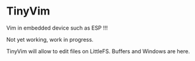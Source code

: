 # TinyVim
Vim in embedded device such as ESP !!!

Not yet working, work in progress.

TinyVim will allow to edit files on LittleFS.
Buffers and Windows are here.
